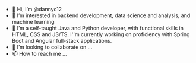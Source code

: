 - 👋 Hi, I’m @dannyc12
- 👀 I’m interested in backend development, data science and analysis, and machine learning
- 🌱 I’m a self-taught Java and Python developer, with functional skills in HTML, CSS and JS/TS. I''m currently working on proficiency with Spring Boot and Angular full-stack applications.
- 💞️ I’m looking to collaborate on ...
- 📫 How to reach me ...

<!---
dannyc12/dannyc12 is a ✨ special ✨ repository because its `README.md` (this file) appears on your GitHub profile.
You can click the Preview link to take a look at your changes.
--->
